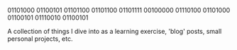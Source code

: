 01101000 01100101 01101100 01101100 01101111 00100000 01110100 01101000 01100101 01110010 01100101

A collection of things I dive into as a learning exercise, 'blog' posts, small personal projects, etc.
